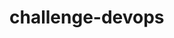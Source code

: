 # challenge-devops

<!-- mkdocs build
git add .
git commit -m "Initial commit"
git push origin master
mkdocs gh-deploy -->

<!-- https://hub.docker.com/r/squidfunk/mkdocs-material -->
<!-- https://medium.com/norsys-octogone/using-mkdocs-to-create-your-documentation-48f503219bc4 -->

<!-- docker run --rm -it -v ${PWD}:/docs squidfunk/mkdocs-material build -->

<!-- docker run --rm -it -v ~/.ssh:/root/.ssh -v ${PWD}:/docs squidfunk/mkdocs-material gh-deploy -->